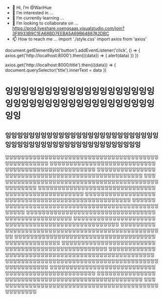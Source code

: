 - 👋 Hi, I’m @WariHue
- 👀 I’m interested in ...
- 🌱 I’m currently learning ...
- 💞️ I’m looking to collaborate on ...
https://prod.liveshare.vsengsaas.visualstudio.com/join?3F8933B9C1EA68BD7EEBA5A69B64887A2DBC
- 📫 How to reach me ...
import './style.css'
import axios from 'axios'

document.getElementById('button').addEventListener('click', () => {
  axios.get('http://localhost:8000').then(({data}) => {
    alert(data)
})
})

axios.get('http://localhost:8000/title').then(({data}) => {
  document.querySelector('title').innerText = data
})


<!---
WariHue/WariHue is a ✨ special ✨ repository because its `README.md` (this file) appears on your GitHub profile.
You can click the Preview link to take a look at your changes.
--->

잉잉잉잉잉잉잉잉잉잉잉잉잉잉잉잉잉잉잉잉잉잉잉잉잉잉잉잉잉잉잉잉잉잉잉잉잉잉잉잉
===========================================================================================
잉잉잉잉잉잉잉잉잉잉잉잉잉잉잉잉잉잉잉잉잉잉잉잉잉잉잉잉잉잉잉잉잉잉잉잉잉잉잉잉잉잉잉잉잉잉잉잉잉
-------------------------------------------------------------------------------------------------


잉잉잉잉잉잉잉잉잉잉잉잉잉잉잉잉잉잉잉잉잉잉잉잉잉잉잉잉잉잉잉잉잉잉잉잉잉잉잉잉잉잉잉잉잉잉잉잉잉잉
잉잉잉잉잉잉잉잉잉잉잉잉잉잉잉잉잉잉잉잉잉잉잉잉잉잉잉잉잉잉잉잉잉잉잉잉잉잉잉잉잉잉잉잉잉잉잉잉잉잉
잉잉잉잉잉잉잉잉잉잉잉잉잉잉잉잉잉잉잉잉잉잉잉잉잉잉잉잉잉잉잉잉잉잉잉잉잉잉잉잉잉잉잉잉잉잉잉잉잉잉
잉잉잉잉잉잉잉잉잉잉잉잉잉잉잉잉잉잉잉잉잉잉잉잉잉잉잉잉잉잉잉잉잉잉잉잉잉잉잉잉잉잉잉잉잉잉잉잉잉잉
잉잉잉잉잉잉잉잉잉잉잉잉잉잉잉잉잉잉잉잉잉잉잉잉잉잉잉잉잉잉잉잉잉잉잉잉잉잉잉잉잉잉잉잉잉잉잉잉잉잉
잉잉잉잉잉잉잉잉잉잉잉잉잉잉잉잉잉잉잉잉잉잉잉잉잉잉잉잉잉잉잉잉잉잉잉잉잉잉잉잉잉잉잉잉잉잉잉잉잉잉
잉잉잉잉잉잉잉잉잉잉잉잉잉잉잉잉잉잉잉잉잉잉잉잉잉잉잉잉잉잉잉잉잉잉잉잉잉잉잉잉잉잉잉잉잉잉잉잉잉잉
잉잉잉잉잉잉잉잉잉잉잉잉잉잉잉잉잉잉잉잉잉잉잉잉잉잉잉잉잉잉잉잉잉잉잉잉잉잉잉잉잉잉잉잉잉잉잉잉잉잉
잉잉잉잉잉잉잉잉잉잉잉잉잉잉잉잉잉잉잉잉잉잉잉잉잉잉잉잉잉잉잉잉잉잉잉잉잉잉잉잉잉잉잉잉잉잉잉잉잉잉
잉잉잉잉잉잉잉잉잉잉잉잉잉잉잉잉잉잉잉잉잉잉잉잉잉잉잉잉잉잉잉잉잉잉잉잉잉잉잉잉잉잉잉잉잉잉잉잉잉잉
잉잉잉잉잉잉잉잉잉잉잉잉잉잉잉잉잉잉잉잉잉잉잉잉잉잉잉잉잉잉잉잉잉잉잉잉잉잉잉잉잉잉잉잉잉잉잉잉잉잉
잉잉잉잉잉잉잉잉잉잉잉잉잉잉잉잉잉잉잉잉잉잉잉잉잉잉잉잉잉잉잉잉잉잉잉잉잉잉잉잉잉잉잉잉잉잉잉잉잉잉
잉잉잉잉잉잉잉잉잉잉잉잉잉잉잉잉잉잉잉잉잉잉잉잉잉잉잉잉잉잉잉잉잉잉잉잉잉잉잉잉잉잉잉잉잉잉잉잉잉잉
잉잉잉잉잉잉잉잉잉잉잉잉잉잉잉잉잉잉잉잉잉잉잉잉잉잉잉잉잉잉잉잉잉잉잉잉잉잉잉잉잉잉잉잉잉잉잉잉잉잉
잉잉잉잉잉잉잉잉잉잉잉잉잉잉잉잉잉잉잉잉잉잉잉잉잉잉잉잉잉잉잉잉잉잉잉잉잉잉잉잉잉잉잉잉잉잉잉잉잉잉
잉잉잉잉잉잉잉잉잉잉잉잉잉잉잉잉잉잉잉잉잉잉잉잉잉잉잉잉잉잉잉잉잉잉잉잉잉잉잉잉잉잉잉잉잉잉잉잉잉잉
잉잉잉잉잉잉잉잉잉잉잉잉잉잉잉잉잉잉잉잉잉잉잉잉잉잉잉잉잉잉잉잉잉잉잉잉잉잉잉잉잉잉잉잉잉잉잉잉잉잉
